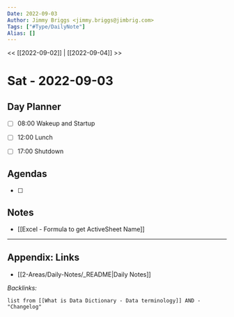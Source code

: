 ```yaml
---
Date: 2022-09-03
Author: Jimmy Briggs <jimmy.briggs@jimbrig.com>
Tags: ["#Type/DailyNote"]
Alias: []
---
```


<< [[2022-09-02]] | [[2022-09-04]] >>

# Sat - 2022-09-03

## Day Planner

- [ ] 08:00 Wakeup and Startup
- [ ] 12:00 Lunch
- [ ] 17:00 Shutdown


## Agendas

- [ ] 

## Notes
- [[Excel - Formula to get ActiveSheet Name]]

***

## Appendix: Links

- [[2-Areas/Daily-Notes/_README|Daily Notes]]

*Backlinks:*

```dataview
list from [[What is Data Dictionary - Data terminology]] AND -"Changelog"
```